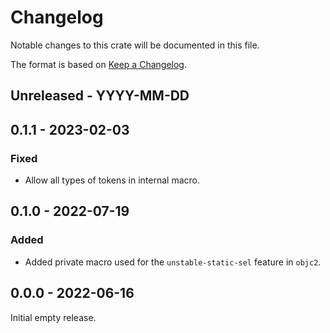 # Changelog

Notable changes to this crate will be documented in this file.

The format is based on [Keep a Changelog](https://keepachangelog.com/en/1.0.0/).

## Unreleased - YYYY-MM-DD


## 0.1.1 - 2023-02-03

### Fixed
* Allow all types of tokens in internal macro.


## 0.1.0 - 2022-07-19

### Added
* Added private macro used for the `unstable-static-sel` feature in `objc2`.


## 0.0.0 - 2022-06-16

Initial empty release.
